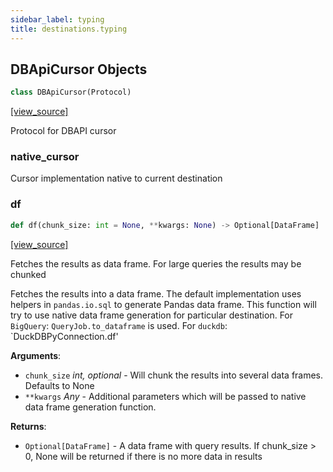 ```yaml
---
sidebar_label: typing
title: destinations.typing
---
```


## DBApiCursor Objects

```python
class DBApiCursor(Protocol)
```

[[view_source]](https://github.com/dlt-hub/dlt/blob/e9c9ecfa8a644fdb516dd74aabca3bf75bafb154/dlt/destinations/typing.py#L24)

Protocol for DBAPI cursor

### native\_cursor

Cursor implementation native to current destination

### df

```python
def df(chunk_size: int = None, **kwargs: None) -> Optional[DataFrame]
```

[[view_source]](https://github.com/dlt-hub/dlt/blob/e9c9ecfa8a644fdb516dd74aabca3bf75bafb154/dlt/destinations/typing.py#L38)

Fetches the results as data frame. For large queries the results may be chunked

Fetches the results into a data frame. The default implementation uses helpers in `pandas.io.sql` to generate Pandas data frame.
This function will try to use native data frame generation for particular destination. For `BigQuery`: `QueryJob.to_dataframe` is used.
For `duckdb`: `DuckDBPyConnection.df'

**Arguments**:

- `chunk_size` _int, optional_ - Will chunk the results into several data frames. Defaults to None
- `**kwargs` _Any_ - Additional parameters which will be passed to native data frame generation function.
  

**Returns**:

- `Optional[DataFrame]` - A data frame with query results. If chunk_size > 0, None will be returned if there is no more data in results

